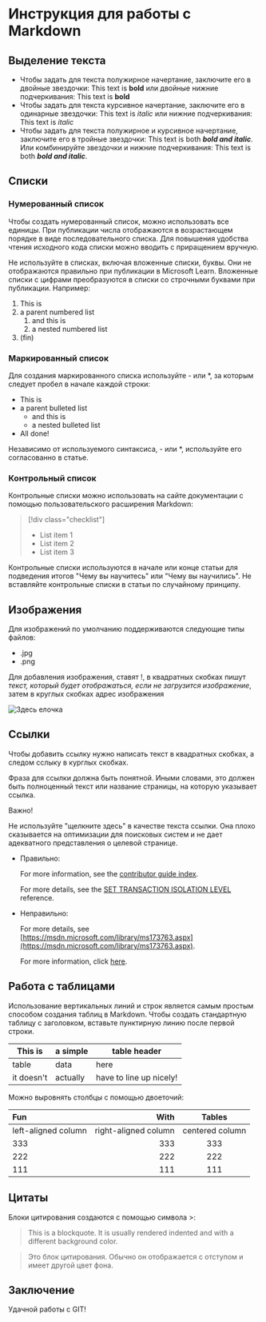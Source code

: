 # Инструкция для работы с Markdown

## Выделение текста
* Чтобы задать для текста полужирное начертание, заключите его в двойные звездочки: This text is **bold** или двойные нижние подчеркивания: This text is __bold__
* Чтобы задать для текста курсивное начертание, заключите его в одинарные звездочки: This text is *italic* или нижние подчеркивания: This text is _italic_
* Чтобы задать для текста полужирное и курсивное начертание, заключите его в тройные звездочки: This text is both ***bold and italic***. Или комбинируйте звездочки и нижние подчеркивания: This text is both **_bold and italic_**.

## Списки
### Нумерованный список

Чтобы создать нумерованный список, можно использовать все единицы. При публикации числа отображаются в возрастающем порядке в виде последовательного списка. Для повышения удобства чтения исходного кода списки можно вводить с приращением вручную.

Не используйте в списках, включая вложенные списки, буквы. Они не отображаются правильно при публикации в Microsoft Learn. Вложенные списки с цифрами преобразуются в списки со строчными буквами при публикации. Например:

1. This is
1. a parent numbered list
   1. and this is
   1. a nested numbered list
1. (fin)

### Маркированный список
Для создания маркированного списка используйте - или *, за которым следует пробел в начале каждой строки:

- This is
- a parent bulleted list
  - and this is
  - a nested bulleted list
- All done!

Независимо от используемого синтаксиса, - или *, используйте его согласованно в статье.

### Контрольный список
Контрольные списки можно использовать на сайте документации с помощью пользовательского расширения Markdown:

> [!div class="checklist"]
> * List item 1
> * List item 2
> * List item 3

Контрольные списки используются в начале или конце статьи для подведения итогов "Чему вы научитесь" или "Чему вы научились". Не вставляйте контрольные списки в статьи по случайному принципу.

## Изображения

Для изображений по умолчанию поддерживаются следующие типы файлов:

* .jpg
* .png

Для добавления изображения, ставят !, в квадратных скобках пишут *текст, который будет отображаться, если не загрузится изображение*, затем в круглых скобках адрес изображения

![Здесь елочка](NYtree.png)

## Ссылки
Чтобы добавить ссылку нужно написать текст в квадратных скобках, а следом сслыку в курглых скобках.

Фраза для ссылки должна быть понятной. Иными словами, это должен быть полноценный текст или название страницы, на которую указывает ссылка.

 Важно!

Не используйте "щелкните здесь" в качестве текста ссылки. Она плохо сказывается на оптимизации для поисковых систем и не дает адекватного представления о целевой странице.

* Правильно:

    For more information, see the [contributor guide index](https://github.com/Azure/azure-content/blob/master/contributor-guide/contributor-guide-index.md).

    For more details, see the [SET TRANSACTION ISOLATION LEVEL](/sql/t-sql/statements/set-transaction-isolation-level-transact-sql) reference.

* Неправильно:

    For more details, see [https://msdn.microsoft.com/library/ms173763.aspx](https://msdn.microsoft.com/library/ms173763.aspx).

    For more information, click [here](https://github.com/Azure/azure-content/blob/master/contributor-guide/contributor-guide-index.md).
    
## Работа с таблицами
Использование вертикальных линий и строк является самым простым способом создания таблиц в Markdown. Чтобы создать стандартную таблицу с заголовком, вставьте пунктирную линию после первой строки.

|This is   |a simple   |table header|
|----------|-----------|------------|
|table     |data       |here        |
|it doesn't|actually   |have to line up nicely!|


Можно выровнять столбцы с помощью двоеточий:

| Fun                  | With                 | Tables          |
| :------------------- | -------------------: |:---------------:|
| left-aligned column  | right-aligned column | centered column |
| 333                | 333                 | 333            |
| 222                  | 222                  | 222             |
| 111                  | 111                   | 111              |


## Цитаты
Блоки цитирования создаются с помощью символа >:

> This is a blockquote. It is usually rendered indented and with a different background color.

> Это блок цитирования. Обычно он отображается с отступом и имеет другой цвет фона.

## Заключение
Удачной работы с GIT!